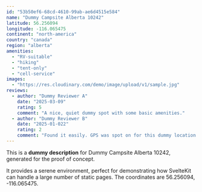 ```yaml
---
id: "53b50ef6-68cd-4610-99ab-ae6d4515e584"
name: "Dummy Campsite Alberta 10242"
latitude: 56.256094
longitude: -116.065475
continent: "north-america"
country: "canada"
region: "alberta"
amenities:
  - "RV-suitable"
  - "hiking"
  - "tent-only"
  - "cell-service"
images:
  - "https://res.cloudinary.com/demo/image/upload/v1/sample.jpg"
reviews:
  - author: "Dummy Reviewer A"
    date: "2025-03-09"
    rating: 5
    comment: "A nice, quiet dummy spot with some basic amenities."
  - author: "Dummy Reviewer B"
    date: "2025-01-022"
    rating: 2
    comment: "Found it easily. GPS was spot on for this dummy location."
---
```


This is a **dummy description** for Dummy Campsite Alberta 10242, generated for the proof of concept.

It provides a serene environment, perfect for demonstrating how SvelteKit can handle a large number of static pages. The coordinates are 56.256094, -116.065475.
